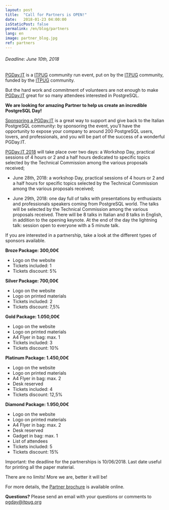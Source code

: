```yaml
---
layout: post
title:  "Call for Partners is OPEN!"
date:   2018-01-23 04:00:00
isStaticPost: false
permalink: /en/blog/partners
lang: en
image: partner_blog.jpg
ref: partners
---
```


<h6>Deadline: June 10th, 2018</h6>


[PGDay.IT](https://2017.pgday.it/en/blog/pgday_10_anni) is a [ITPUG](http://www.itpug.org/index.it.html) community run event, put on by the [ITPUG](http://www.itpug.org/index.it.html) community, funded by the [ITPUG](http://www.itpug.org/index.it.html) community.

But the hard work and commitment of volunteers are not enough to make [PGDay.IT](https://2017.pgday.it/en/blog/pgday_10_anni) great for so many attendees interested in PostgreSQL.

**We are looking for amazing Partner to help us create an incredible PostgreSQL Day!**

[Sponsoring a PGDay.IT]((https://2017.pgday.it/en/blog/call_for_partners)) is a great way to support and give back to the Italian PostgreSQL community: by sponsoring the event, you’ll have the opportunity to expose your company to around 200 PostgreSQL users, lovers, and professionals, and you will be part of the success of a wonderful PGDay.IT.

[PGDay.IT 2018](https://2018.pgday.it/it/) will take place over two days:
a Workshop Day, practical sessions of 4 hours or 2 and a half hours dedicated to specific topics selected by the Technical Commission among the various proposals received;
* June 28th, 2018: a workshop Day,  practical sessions of 4 hours or 2 and a half hours for specific topics selected by the Technical Commission among the various proposals received;

* June 29th, 2018: one day full of talks with presentations by enthusiasts and professionals speakers coming  from PostgreSQL world. The talks will be selected by the Technical Commission among the various proposals received. There will be 8 talks in Italian and 8 talks in English, in addition to the opening keynote. At the end of the day the lightning talk: session open to everyone with a 5 minute talk.

If you are interested in a partnership, take a look at the different types of sponsors available.

**Broze Package: 300,00€**
* Logo on the website
* Tickets included: 1
* Tickets discount: 5%

**Silver Package: 700,00€**
* Logo on the website
* Logo on printed materials
* Tickets included: 2
* Tickets discount: 7,5%

**Gold Package: 1.050,00€**
* Logo on the website
* Logo on printed materials
* A4 Flyer in bag: max. 1
* Tickets included: 3
* Tickets discount: 10%

**Platinum Package: 1.450,00€**
* Logo on the website
* Logo on printed materials
* A4 Flyer in bag: max. 2
* Desk reserved
* Tickets included: 4
* Tickets discount: 12,5%

**Diamond Package: 1.950,00€**
* Logo on the website
* Logo on printed materials
* A4 Flyer in bag: max. 2
* Desk reserved
* Gadget in bag: max. 1
* List of attendees
* Tickets included: 5
* Tickets discount: 15%

Important: the deadline for the partnerships is 10/06/2018. Last date useful for printing all the paper material.

There are no limits! More we are, better it will be!

For more details, the [Partner brochure](https://2018.pgday.it/assets/PartnerEN_2018.pdf) is available online.

**Questions?** Please send an email with your questions or comments to [pgday@itpug.org](mailto:pgday@itpug.org)

